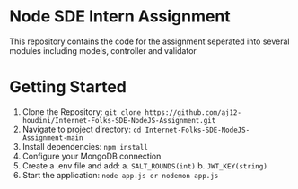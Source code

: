 # Node SDE Intern Assignment

This repository contains the code for the assignment seperated into several modules including models, controller and validator

# Getting Started

1. Clone the Repository: `git clone https://github.com/aj12-houdini/Internet-Folks-SDE-NodeJS-Assignment.git`
2. Navigate to project directory: `cd Internet-Folks-SDE-NodeJS-Assignment-main`
3. Install dependencies: `npm install`
4. Configure your MongoDB connection
5. Create a .env file and add:
   a. `SALT_ROUNDS(int)`
   b. `JWT_KEY(string)`
6. Start the application: `node app.js or nodemon app.js`


